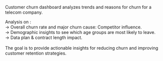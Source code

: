 Customer churn dashboard analyzes trends and reasons for churn for a telecom company. </br>

Analysis on : </br>
-> Overall churn rate and major churn cause: Competitor influence.</br>
-> Demographic insights to see which age groups are most likely to leave.</br>
-> Data plan & contract length impact. </br></br>
The goal is to provide actionable insights for reducing churn and improving customer retention strategies.
